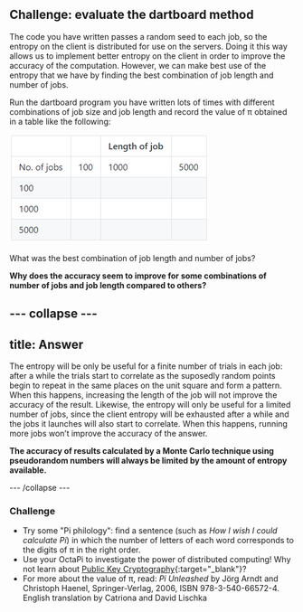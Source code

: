 ## Challenge: evaluate the dartboard method

The code you have written passes a random seed to each job, so the entropy on the client is distributed for use on the servers. Doing it this way allows us to implement better entropy on the client in order to improve the accuracy of the computation. However, we can make best use of the entropy that we have by finding the best combination of job length and number of jobs.

Run the dartboard program you have written lots of times with different combinations of job size and job length and record the value of π obtained in a table like the following:

![Table](images/nicer-table.png)

What was the best combination of job length and number of jobs?

**Why does the accuracy seem to improve for some combinations of number of jobs and job length compared to others?**

--- collapse ---
---
title: Answer
---

The entropy will be only be useful for a finite number of trials in each job: after a while the trials start to correlate as the suposedly random points begin to repeat in the same places on the unit square and form a pattern. When this happens, increasing the length of the job will not improve the accuracy of the result. Likewise, the entropy will only be useful for a limited number of jobs, since the client entropy will be exhausted after a while and the jobs it launches will also start to correlate. When this happens, running more jobs won’t improve the accuracy of the answer.

**The accuracy of results calculated by a Monte Carlo technique using pseudorandom numbers will always be limited by the amount of entropy available.**


--- /collapse ---

### Challenge

- Try some "Pi philology": find a sentence (such as _How I wish I could calculate Pi_) in which the number of letters of each word corresponds to the digits of π in the right order.
- Use your OctaPi to investigate the power of distributed computing! Why not learn about [Public Key Cryptography](https://projects.raspberrypi.org/en/projects/rpi-python-octapi-public-key-cryptography){:target="_blank"}?
- For more about the value of π, read: _Pi Unleashed_ by Jörg Arndt and Christoph Haenel, Springer-Verlag, 2006, ISBN 978-3-540-66572-4. English translation by Catriona and David Lischka
